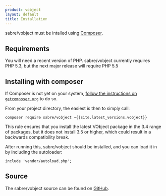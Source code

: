 ```yaml
---
product: vobject
layout: default
title: Installation
---
```


sabre/vobject must be intalled using [Composer][1].

Requirements
------------

You will need a recent version of PHP. sabre/vobject currently requires
PHP 5.3, but the next major release will require PHP 5.5

Installing with composer
------------------------

If Composer is not yet on your system, [follow the instructions on
`getcomposer.org`][2] to do so.

From your project directory, the easiest is then to simply call:

    composer require sabre/vobject ~{{site.latest_versions.vobject}}

This rule ensures that you install the latest VObject package in the 3.4 range
of packages, but it does not install 3.5 or higher, which could result in a
backwards compatibility break.

After running this, sabre/vobject should be installed, and you can load it in
by including the autoloader:

    include 'vendor/autoload.php';

Source
------

The sabre/vobject source can be found on [GitHub][3].

[1]: http://getcomposer.org/
[2]: https://getcomposer.org/doc/00-intro.md#installation-nix
[3]: https://github.com/fruux/sabre-vobject
